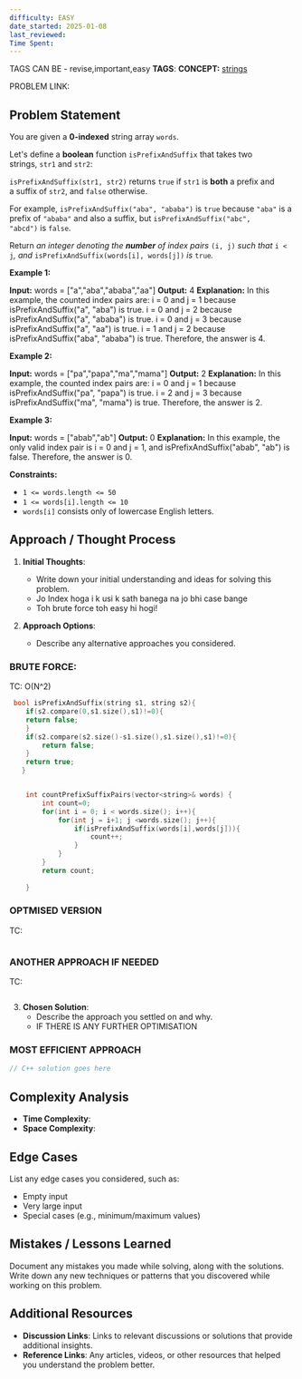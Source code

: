 ```yaml
---
difficulty: EASY
date_started: 2025-01-08
last_reviewed: 
Time Spent: 
---
```

TAGS CAN BE - revise,important,easy
**TAGS**:
**CONCEPT:** [strings](../DSA/DATA%20STRUCTURES%20&%20ALGORITHMS/Topics/STRINGS/strings.md)

PROBLEM LINK:
## Problem Statement
 You are given a **0-indexed** string array `words`.

Let's define a **boolean** function `isPrefixAndSuffix` that takes two strings, `str1` and `str2`:

`isPrefixAndSuffix(str1, str2)` returns `true` if `str1` is **both** a prefix and a suffix of `str2`, and `false` otherwise.

For example, `isPrefixAndSuffix("aba", "ababa")` is `true` because `"aba"` is a prefix of `"ababa"` and also a suffix, but `isPrefixAndSuffix("abc", "abcd")` is `false`.

Return _an integer denoting the **number** of index pairs_ `(i, j)` _such that_ `i < j`_, and_ `isPrefixAndSuffix(words[i], words[j])` _is_ `true`_._

**Example 1:**

**Input:** words = ["a","aba","ababa","aa"]
**Output:** 4
**Explanation:** In this example, the counted index pairs are:
i = 0 and j = 1 because isPrefixAndSuffix("a", "aba") is true.
i = 0 and j = 2 because isPrefixAndSuffix("a", "ababa") is true.
i = 0 and j = 3 because isPrefixAndSuffix("a", "aa") is true.
i = 1 and j = 2 because isPrefixAndSuffix("aba", "ababa") is true.
Therefore, the answer is 4.

**Example 2:**

**Input:** words = ["pa","papa","ma","mama"]
**Output:** 2
**Explanation:** In this example, the counted index pairs are:
i = 0 and j = 1 because isPrefixAndSuffix("pa", "papa") is true.
i = 2 and j = 3 because isPrefixAndSuffix("ma", "mama") is true.
Therefore, the answer is 2.  

**Example 3:**

**Input:** words = ["abab","ab"]
**Output:** 0
**Explanation:** In this example, the only valid index pair is i = 0 and j = 1, and isPrefixAndSuffix("abab", "ab") is false.
Therefore, the answer is 0.

**Constraints:**

- `1 <= words.length <= 50`
- `1 <= words[i].length <= 10`
- `words[i]` consists only of lowercase English letters.

## Approach / Thought Process
1. **Initial Thoughts**: 
   - Write down your initial understanding and ideas for solving this problem.
   - Jo Index hoga i k usi k sath banega na jo bhi case bange
   - Toh brute force toh easy hi hogi!

2. **Approach Options**:
   - Describe any alternative approaches you considered.
   
### BRUTE FORCE:
TC: O(N^2)
```c++
 bool isPrefixAndSuffix(string s1, string s2){
    if(s2.compare(0,s1.size(),s1)!=0){
    return false;
    } 
    if(s2.compare(s2.size()-s1.size(),s1.size(),s1)!=0){
        return false;
    }
    return true;
   }


    int countPrefixSuffixPairs(vector<string>& words) {
        int count=0;
        for(int i = 0; i < words.size(); i++){
            for(int j = i+1; j <words.size(); j++){
                if(isPrefixAndSuffix(words[i],words[j])){
                    count++;
                }
            }
        }
        return count;
        
    }
```

### OPTMISED VERSION 
TC:
```c++

```

### ANOTHER APPROACH IF NEEDED
TC:
```c++

```


3. **Chosen Solution**:
   - Describe the approach you settled on and why.
   - IF THERE IS ANY FURTHER OPTIMISATION

### MOST EFFICIENT APPROACH
```cpp
// C++ solution goes here
```

## Complexity Analysis
- **Time Complexity**: 
- **Space Complexity**: 

## Edge Cases
List any edge cases you considered, such as:
- Empty input
- Very large input
- Special cases (e.g., minimum/maximum values)

## Mistakes / Lessons Learned
Document any mistakes you made while solving, along with the solutions.
Write down any new techniques or patterns that you discovered while working on this problem.

## Additional Resources
- **Discussion Links**: Links to relevant discussions or solutions that provide additional insights.
- **Reference Links**: Any articles, videos, or other resources that helped you understand the problem better.